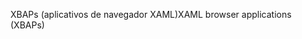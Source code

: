 <span data-ttu-id="e5245-101">XBAPs (aplicativos de navegador XAML)</span><span class="sxs-lookup"><span data-stu-id="e5245-101">XAML browser applications (XBAPs)</span></span>